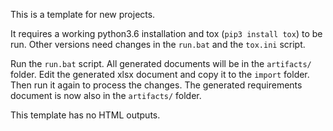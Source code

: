 This is a template for new projects.

It requires a working python3.6 installation and tox (`pip3 install tox`)
to be run. Other versions need changes in the `run.bat` and the `tox.ini`
script.

Run the `run.bat` script. All generated documents will be in the `artifacts/`
folder.  Edit the generated xlsx document and copy it to the `import` folder.
Then run it again to process the changes. The generated requirements document
is now also in the `artifacts/` folder.

This template has no HTML outputs.
